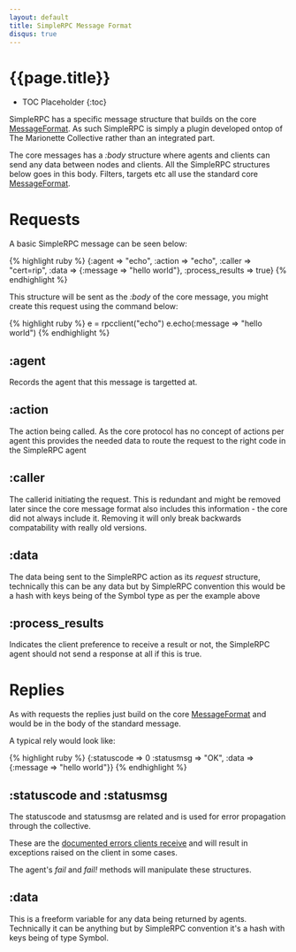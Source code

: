 ```yaml
---
layout: default
title: SimpleRPC Message Format
disqus: true
---
```

[MessageFormat]: ../reference/basic/messageformat.html
[ErrorCodes]: clients.html#dealing-with-the-results-directly

# {{page.title}}

 * TOC Placeholder
 {:toc}

SimpleRPC has a specific message structure that builds on the core
[MessageFormat].  As such SimpleRPC is simply a plugin developed
ontop of The Marionette Collective rather than an integrated part.

The core messages has a _:body_ structure where agents and clients
can send any data between nodes and clients.  All the SimpleRPC
structures below goes in this body.  Filters, targets etc all use the
standard core [MessageFormat].

# Requests

A basic SimpleRPC message can be seen below:

{% highlight ruby %}
{:agent           => "echo",
 :action          => "echo",
 :caller          => "cert=rip",
 :data            => {:message => "hello world"},
 :process_results => true}
{% endhighlight %}

This structure will be sent as the _:body_ of the core message, you might create
this request using the command below:

{% highlight ruby %}
  e = rpcclient("echo")
  e.echo(:message => "hello world")
{% endhighlight %}

## :agent

Records the agent that this message is targetted at.

## :action

The action being called.  As the core protocol has no concept of actions per
agent this provides the needed data to route the request to the right code in
the SimpleRPC agent

## :caller

The callerid initiating the request.  This is redundant and might be removed
later since the core message format also includes this information - the core
did not always include it.  Removing it will only break backwards compatability
with really old versions.

## :data

The data being sent to the SimpleRPC action as its _request_ structure,
technically this can be any data but by SimpleRPC convention this would be a
hash with keys being of the Symbol type as per the example above

## :process_results

Indicates the client preference to receive a result or not, the SimpleRPC agent
should not send a response at all if this is true.

# Replies

As with requests the replies just build on the core [MessageFormat] and would be
in the body of the standard message.

A typical rely would look like:

{% highlight ruby %}
{:statuscode => 0
 :statusmsg  => "OK",
 :data       => {:message => "hello world"}}
{% endhighlight %}

## :statuscode and :statusmsg

The statuscode and statusmsg are related and is used for error propagation
through the collective.

These are the [documented errors clients receive][ErrorCodes] and will result
in exceptions raised on the client in some cases.

The agent's _fail_ and _fail!_ methods will manipulate these structures.

## :data

This is a freeform variable for any data being returned by agents.  Technically
it can be anything but by SimpleRPC convention it's a hash with keys being of
type Symbol.
